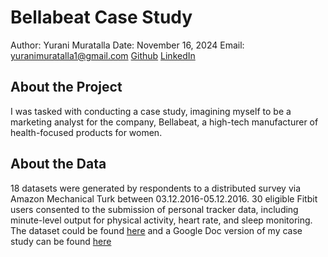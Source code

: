 # Bellabeat Case Study

Author: Yurani Muratalla
Date: November 16, 2024
Email: yuranimuratalla1@gmail.com
[Github](https://github.com/users/yuranimuratalla/projects/1/)
[LinkedIn](https://www.linkedin.com/in/yuranimuratalla/)

## About the Project
I was tasked with conducting a case study, imagining myself to be a marketing analyst for the company, Bellabeat, a high-tech manufacturer of health-focused products for women. 

## About the Data 
18 datasets were generated by respondents to a distributed survey via Amazon Mechanical Turk between 03.12.2016-05.12.2016. 30 eligible Fitbit users consented to the submission of personal tracker data, including minute-level output for physical activity, heart rate, and sleep monitoring. The dataset could be found [here](https://www.kaggle.com/datasets/arashnic/fitbit) and a Google Doc version of my case study can be found [here](https://docs.google.com/document/d/1pTE8Q2mIaj4wSJRkBa7InGA6FjErwgekXeoFic5rU0I/edit?usp=sharing)
